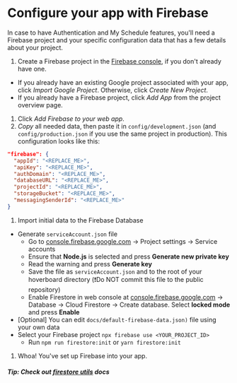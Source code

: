 # Configure your app with Firebase

In case to have Authentication and My Schedule features, you'll need a Firebase project and your specific configuration data that has a few details about your project.

1. Create a Firebase project in the [Firebase console](https://console.firebase.google.com/), if you don't already have one.

  - If you already have an existing Google project associated with your app, click *Import Google Project*. Otherwise, click *Create New Project*.
  - If you already have a Firebase project, click *Add App* from the project overview page.

1. Click *Add Firebase to your web app*.
1. *Copy* all needed data, then paste it in `config/development.json` (and `config/production.json` if you use the same project in production). This configuration looks like this:

```json
"firebase": {
  "appId": "<REPLACE_ME>",
  "apiKey": "<REPLACE_ME>",
  "authDomain": "<REPLACE_ME>",
  "databaseURL": "<REPLACE_ME>",
  "projectId": "<REPLACE_ME>",
  "storageBucket": "<REPLACE_ME>",
  "messagingSenderId": "<REPLACE_ME>"
}
```

1. Import initial data to the Firebase Database
  - Generate `serviceAccount.json` file
    - Go to [console.firebase.google.com](https://console.firebase.google.com) -> Project settings -> Service accounts
    - Ensure that **Node.js** is selected and press **Generate new private key**
    - Read the warning and press **Generate key**
    - Save the file as `serviceAccount.json` and to the root of your hoverboard directory (❗Do NOT commit this file to the public repository)
    - Enable Firestore in web console at [console.firebase.google.com](https://console.firebase.google.com) -> Database -> Cloud Firestore -> Create database. Select **locked mode** and press **Enable**
  - [Optional] You can edit `docs/default-firebase-data.json)` file using your own data
  - Select your Firebase project `npx firebase use <YOUR_PROJECT_ID>`
    * Run `npm run firestore:init` or `yarn firestore:init`

1. Whoa! You've set up Firebase into your app.

##### Tip: Check out [firestore utils](firebase-utils.md) docs
